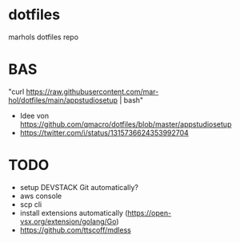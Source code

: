 # dotfiles
marhols dotfiles repo

# BAS
"curl https://raw.githubusercontent.com/mar-hol/dotfiles/main/appstudiosetup | bash"

+ Idee von https://github.com/qmacro/dotfiles/blob/master/appstudiosetup
+ https://twitter.com/i/status/1315736624353992704

# TODO
+ setup DEVSTACK Git automatically?
+ aws console
+ scp cli
+ install extensions automatically (https://open-vsx.org/extension/golang/Go)
+ https://github.com/ttscoff/mdless

